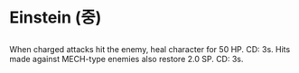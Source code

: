 # Einstein (중)

##

When charged attacks hit the enemy, heal character for 50 HP. CD: 3s. Hits made against MECH-type enemies also restore 2.0 SP. CD: 3s.
